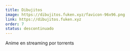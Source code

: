 ```yaml
---
title: Dibujitos
image: https://dibujitos.fuken.xyz/favicon-96x96.png
link: https://dibujitos.fuken.xyz
order: 7
status: descontinuado
---
```


Anime en streaming por torrents
